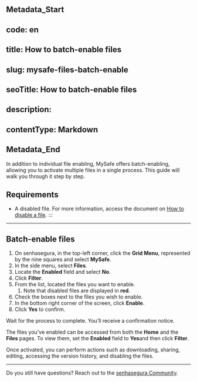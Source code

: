 ## Metadata_Start 
## code: en
## title: How to batch-enable files 
## slug: mysafe-files-batch-enable 
## seoTitle: How to batch-enable files 
## description:  
## contentType: Markdown 
## Metadata_End
In addition to individual file enabling, MySafe offers batch-enabling, allowing you to activate multiple files in a single process. This guide will walk you through it step by step.

## Requirements
* A disabled file. For more information, access the document on [How to disable a file](/v3-32/docs/mysafe-files-disable).
:::
* * *

## Batch-enable files

1. On senhasegura, in the top-left corner, click the **Grid Menu**, represented by the nine squares and select **MySafe**.
2. In the side menu, select **Files**. 
3. Locate the **Enabled** field and select **No**.
4. Click **Filter**.
5. From the list, located the files you want to enable. 
    1. Note that disabled files are displayed in **red**.
6. Check the boxes next to the files you wish to enable.
7. In the bottom right corner of the screen, click **Enable**.
9. Click **Yes** to confirm.

Wait for the process to complete. You’ll receive a confirmation notice.

The files you've enabled can be accessed from both the **Home** and the **Files** pages. To view them, set the **Enabled** field to **Yes**and then click **Filter**.

Once activated, you can perform actions such as downloading, sharing, editing, accessing the version history, and disabling the files.
***
Do you still have questions? Reach out to the [senhasegura Community](https://community.senhasegura.io/).


